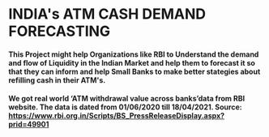 # INDIA's ATM CASH DEMAND FORECASTING

#### This Project might help Organizations like RBI to Understand the demand and flow of Liquidity in the Indian Market and help them to forecast it so that they can inform and help Small Banks to make better stategies about refilling cash in their ATM's.
#### We got real world ‘ATM withdrawal value across banks’data from RBI website. The data is dated from 01/06/2020 till 18/04/2021. Source: https://www.rbi.org.in/Scripts/BS_PressReleaseDisplay.aspx?prid=49901
